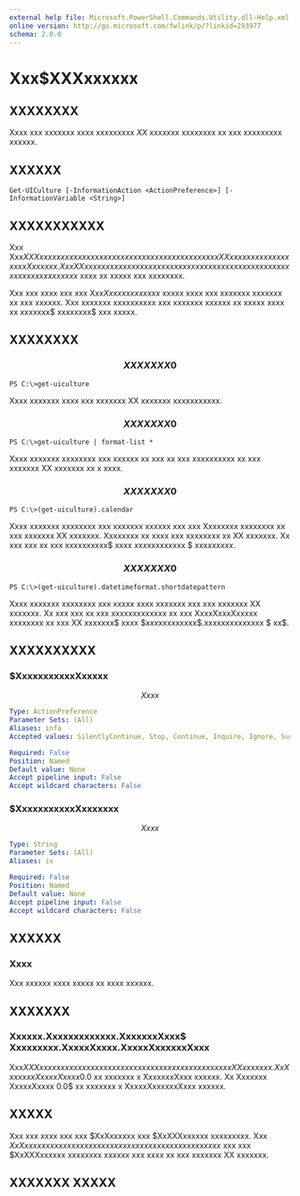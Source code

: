```yaml
---
external help file: Microsoft.PowerShell.Commands.Utility.dll-Help.xml
online version: http://go.microsoft.com/fwlink/p/?linkid=293977
schema: 2.0.0
---
```


# Xxx$XXXxxxxxx
## XXXXXXXX
Xxxx xxx xxxxxxx xxxx xxxxxxxxx $XX$ xxxxxxx xxxxxxxx xx xxx xxxxxxxxx xxxxxx.

## XXXXXX

```
Get-UICulture [-InformationAction <ActionPreference>] [-InformationVariable <String>]
```

## XXXXXXXXXXX
Xxx Xxx$XXXxxxxxx xxxxxx xxxx xxxxxxxxxxx xxxxx xxx xxxxxxx XX xxxxxxx xxxxxxxx xxx Xxxxxxx.
Xxx XX xxxxxxx xxxxxxxxxx xxxxx xxxx xxxxxxx xxx xxxx xxx xxxx xxxxxxxxx xxxxxxxx$ xxxx xx xxxxx xxx xxxxxxxx.

Xxx xxx xxxx xxx xxx Xxx$Xxxxxxx xxxxxx$ xxxxx xxxx xxx xxxxxxx xxxxxxx xx xxx xxxxxx.
Xxx xxxxxxx xxxxxxxxxx xxx xxxxxxx xxxxxx xx xxxxx xxxx xx xxxxxxx$ xxxxxxxx$ xxx xxxxx.

## XXXXXXXX

### $$$$$$$$$$$$$$$$$$$$$$$$$$ XXXXXXX 0 $$$$$$$$$$$$$$$$$$$$$$$$$$
```
PS C:\>get-uiculture
```

Xxxx xxxxxxx xxxx xxx xxxxxxx XX xxxxxxx xxxxxxxxxxx.

### $$$$$$$$$$$$$$$$$$$$$$$$$$ XXXXXXX 0 $$$$$$$$$$$$$$$$$$$$$$$$$$
```
PS C:\>get-uiculture | format-list *
```

Xxxx xxxxxxx xxxxxxxx xxx xxxxxx xx xxx xx xxx xxxxxxxxxx xx xxx xxxxxxx XX xxxxxxx xx x xxxx.

### $$$$$$$$$$$$$$$$$$$$$$$$$$ XXXXXXX 0 $$$$$$$$$$$$$$$$$$$$$$$$$$
```
PS C:\>(get-uiculture).calendar
```

Xxxx xxxxxxx xxxxxxxx xxx xxxxxxx xxxxxx xxx xxx Xxxxxxxx xxxxxxxx xx xxx xxxxxxx XX xxxxxxx.
Xxxxxxxx xx xxxx xxx xxxxxxxx xx XX xxxxxxx.
Xx xxx xxx xx xxx xxxxxxxxxx$ xxxx $xxx$xxxxxxxxx $ xxx$xxxxxx$.

### $$$$$$$$$$$$$$$$$$$$$$$$$$ XXXXXXX 0 $$$$$$$$$$$$$$$$$$$$$$$$$$
```
PS C:\>(get-uiculture).datetimeformat.shortdatepattern
```

Xxxx xxxxxxx xxxxxxxx xxx xxxxx xxxx xxxxxxx xxx xxx xxxxxxx XX xxxxxxx.
Xx xxx xxx xx xxx xxxxxxxxxxxxx xx xxx XxxxXxxxXxxxxx xxxxxxxx xx xxx XX xxxxxxx$ xxxx $$xxx$xxxxxxxxx$.xxxxxxxxxxxxxx $ xx$.

## XXXXXXXXXX

### $XxxxxxxxxxxXxxxxx
$$Xxxx$$

```yaml
Type: ActionPreference
Parameter Sets: (All)
Aliases: infa
Accepted values: SilentlyContinue, Stop, Continue, Inquire, Ignore, Suspend

Required: False
Position: Named
Default value: None
Accept pipeline input: False
Accept wildcard characters: False
```

### $XxxxxxxxxxxXxxxxxxx
$$Xxxx$$

```yaml
Type: String
Parameter Sets: (All)
Aliases: iv

Required: False
Position: Named
Default value: None
Accept pipeline input: False
Accept wildcard characters: False
```

## XXXXXX

### Xxxx
Xxx xxxxxx xxxx xxxxx xx xxxx xxxxxx.

## XXXXXXX

### Xxxxxx.Xxxxxxxxxxxxx.XxxxxxxXxxx$ Xxxxxxxxx.XxxxxXxxxx.XxxxxXxxxxxxXxxx
Xxx$XXXxxxxxx xxxxxxx xx xxxxxx xxxx xxxxxxxxxx xxx xxxxxxx XX xxxxxxx.
Xx Xxxxxxx XxxxxXxxxx 0.0$ xx xxxxxxx x XxxxxxxXxxx xxxxxx.
Xx Xxxxxxx XxxxxXxxxx 0.0$ xx xxxxxxx x XxxxxXxxxxxxXxxx xxxxxx.

## XXXXX
Xxx xxx xxxx xxx xxx $XxXxxxxxx xxx $XxXXXxxxxxx xxxxxxxxx.
Xxx $XxXxxxxxx xxxxxxxx xxxxxx xxx xxxx xx xxx xxxxxxx xxxxxxx$ xxx xxx $XxXXXxxxxxx xxxxxxxx xxxxxx xxx xxxx xx xxx xxxxxxx XX xxxxxxx.

## XXXXXXX XXXXX

